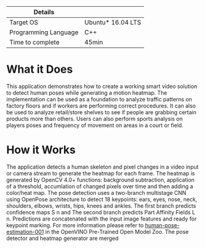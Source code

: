 
Details |         |
--------|---------|
Target OS | Ubuntu* 16.04 LTS |
Programming Language | C++ |
Time to complete | 45min |

# What it Does
This application demonstrates how to create a working smart video solution to detect human poses while generating a motion heatmap. The implementation can be used as a foundation to analyze traffic patterns on factory floors and if workers are performing correct procedures. It can also be used to analyze retail/store shelves to see if people are grabbing certain products more than others. Users can also perform sports analysis on players poses and frequency of movement on areas in a court or field. 

# How it Works
The application detects a human skeleton and pixel changes in a video input or camera stream to generate the heatmap for each frame. The heatmap is generated by OpenCV 4.0+ functions: background subtraction, application of a threshold, accumlation of changed pixels over time and then adding a color/heat map. 
The pose detection uses a two-branch multistage CNN using OpenPose architecture to detect 18 keypoints: ears, eyes, nose, neck, shoulders, elbows, wrists, hips, knees and ankles. The first branch predicts confidence maps S n and The second branch predicts Part Affinity Fields L n. Predictions are concatenated with the input image features and ready for keypoint marking. For more information please refer to [human-pose-estimation-001](https://docs.openvinotoolkit.org/latest/_intel_models_human_pose_estimation_0001_description_human_pose_estimation_0001.html) in the OpenVINO Pre-Trained Open Model Zoo. 
The pose detector and heatmap generator are merged 

